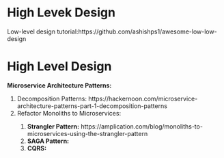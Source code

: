 <h1>High Levek Design</h1>
Low-level design tutorial:https://github.com/ashishps1/awesome-low-low-design

<h1>High Level Design</h1> 
<strong>Microservice Architecture Patterns:</strong>
<ol>
  <li>Decomposition Patterns: https://hackernoon.com/microservice-architecture-patterns-part-1-decomposition-patterns</li>
  <li>Refactor Monoliths to Microservices:</li>
     <ol>
          <li><strong>Strangler Pattern:</strong> https://amplication.com/blog/monoliths-to-microservices-using-the-strangler-pattern</li>
          <li><strong>SAGA Pattern:</strong></li>
          <li><strong>CQRS:</strong></li>
     </ol>
</ol>

